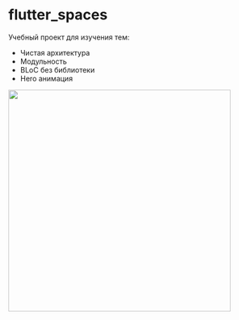 # flutter_spaces

Учебный проект для изучения тем:
- Чистая архитектура
- Модульность
- BLoC без библиотеки
- Hero анимация

<img src=".github/demo.gif" height=440>